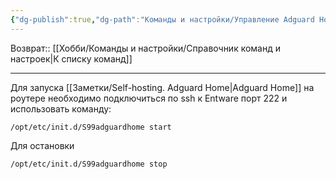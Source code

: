 ```yaml
---
{"dg-publish":true,"dg-path":"Команды и настройки/Управление Adguard Home.md","permalink":"/komandy-i-nastrojki/upravlenie-adguard-home/","updated":"2024-09-24T22:28:56+03:00"}
---
```


Возврат:: [[Хобби/Команды и настройки/Справочник команд и настроек\|К списку команд]]

---
Для запуска [[Заметки/Self-hosting. Adguard Home\|Adguard Home]] на роутере необходимо подключиться по ssh к Entware порт 222 и использовать команду:

```console
/opt/etc/init.d/S99adguardhome start
```

Для остановки 

```console
/opt/etc/init.d/S99adguardhome stop
```
